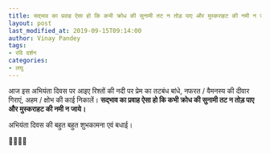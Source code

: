 ```yaml
---
title: सद्भाव का प्रवाह ऐसा हो कि कभी क्रोध की सुनामी तट न तोड़ पाए और मुस्कराहट की नमी न जाये।
layout: post
last_modified_at: 2019-09-15T09:14:00
author: Vinay Pandey
tags:
- रवि दर्शन
categories:
- लघु
---
```

आज इस अभियंता दिवस पर आइए रिश्तों की नदी पर प्रेम का तटबंध बांधे, नफरत / वैमनस्य की दीवार गिराएं, अहम / क्षोभ की काई निकालें। **सद्भाव का प्रवाह ऐसा हो कि कभी क्रोध की सुनामी तट न तोड़ पाए और मुस्कराहट की नमी न जाये।**

अभियंता दिवस की बहुत बहुत शुभकामना एवं बधाई।

🙏🌷🌷🙏


